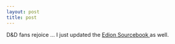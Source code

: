```yaml
---
layout: post
title: post 
---
```

<p>D&amp;D fans rejoice ... I just updated the <a href="/dnd/campaign/sourcebook/">Edion Sourcebook </a>as well. </p>
